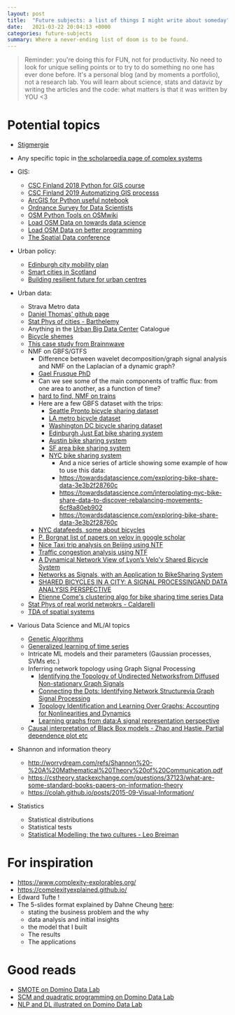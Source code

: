```yaml
---
layout: post
title:  "Future subjects: a list of things I might write about someday"
date:   2021-03-22 20:04:13 +0000
categories: future-subjects  
summary: Where a never-ending list of doom is to be found.
---
```


> Reminder: you're doing this for FUN, not for productivity. No need to look for unique selling points or to try to do something no one has ever done before. It's a personal blog (and by moments a portfolio), not a research lab. You will learn about science, stats and dataviz by writing the articles and the code: what matters is that it was written by YOU <3

# Potential topics

* <a href="https://fr.wikipedia.org/wiki/Stigmergie" target="_blank">Stigmergie</a>
* Any specific topic in <a href="http://www.scholarpedia.org/article/Complex_systems" target="_blank">the scholarpedia page of complex systems</a>

* GIS:
  * <a href="https://automating-gis-processes.github.io/CSC18/index.html" target="_blank">CSC Finland 2018 Python for GIS course</a>
  * <a href="https://automating-gis-processes.github.io/site/index.html" target="_blank">CSC Finland 2019 Automatizing GIS processs</a>
  * <a href="https://developers.arcgis.com/python/sample-notebooks/openstreetmap-exploration/" target="_blank">ArcGIS for Python useful notebook</a>
  * <a href="https://ordnancesurvey.co.uk/business-government/developers/data-scientists" target="_blank">Ordnance Survey for Data Scientists</a>
  * <a href="https://wiki.openstreetmap.org/wiki/OSMPythonTools">OSM Python Tools on OSMwiki</a>
  * <a href="https://towardsdatascience.com/loading-data-from-openstreetmap-with-python-and-the-overpass-api-513882a27fd0">Load OSM Data on towards data science</a>
  * <a href="https://betterprogramming.pub/how-to-get-open-street-and-map-data-using-python-2b777bf5af14">Load OSM Data on better programming</a>
  * <a href="https://spatial-data-science-conference.com/">The Spatial Data conference</a>

* Urban policy:
  * <a href="https://www.edinburgh.gov.uk/downloads/file/29320/city-mobility-plan-2021-2030-pdf">Edinburgh city mobility plan</a>
  * <a href="https://urbanforesight.org/wp-content/uploads/2016/09/REP-1602-SCA-A-Smart-Cities-Blueprint_3.0-1.pdf" target="_blank">Smart cities in Scotland</a>
  * <a href="https://assets.lloyds.com/assets/pdf-cities-at-risk-building-a-resilient-future-for-the-worlds-urban-centres/1/pdf-cities-at-risk-building-a-resilient-future-for-the-worlds-urban-centres.pdf" target="_blank">Building resilient future for urban centres</a>

* Urban data:
  * Strava Metro data
  * <a href="https://github.com/dljthomas1" target="_blank">Daniel Thomas' github page</a>
  * <a href="https://arxiv.org/ftp/arxiv/papers/1905/1905.01953.pdf" target="_blank">Stat Phys of cities - Barthelemy</a>
  * Anything in the <a href="https://www.ubdc.ac.uk/" target="_blank">Urban Big Data Center</a> Catalogue
  * <a href="https://brainnwave.com/bicycle-schemes-data-and-a-world-of-possibility/" target="_blank">Bicycle shemes</a>
  * <a href="https://brainnwave.com/edinburgh-connected-a-real-world-application-of-network-science/" target="_blank">This case study from Brainnwave</a>
  * NMF on GBFS/GTFS
    * Difference between wavelet decomposition/graph signal analysis and NMF on the Laplacian of a dynamic graph?
    * <a href="https://tel.archives-ouvertes.fr/tel-03125330v2/document" target="_blank">Gael Frusque PhD</a>
    * Can we see some of the main components of traffic flux: from one area to another, as a function of time?
    * <a href="https://www.researchgate.net/publication/322515833_Data_analysis_on_train_transportation_data_with_nonnegative_matrix_factorization" target="_blank">hard to find, NMF on trains</a>
    * Here are a few GBFS dataset with the trips:
      * <a href="https://www.kaggle.com/pronto/cycle-share-dataset" target="_blank">Seattle Pronto bicycle sharing dataset</a>
      * <a href="https://www.kaggle.com/cityofLA/los-angeles-metro-bike-share-trip-data" target="_blank">LA metro bicycle dataset</a>
      * <a href="https://www.kaggle.com/marklvl/bike-sharing-dataset" target="_blank">Washington DC bicycle sharing dataset</a>
      * <a href="https://edinburghcyclehire.com/open-data/historical" target="_blank">Edinburgh Just Eat bike sharing system</a>
      * <a href="https://www.kaggle.com/jboysen/austin-bike" target="_blank">Austin bike sharing system</a>
      * <a href="https://www.kaggle.com/benhamner/sf-bay-area-bike-share" target="_blank">SF area bike sharing system</a>
      * <a href="https://www.citibikenyc.com/system-data" target="_blank">NYC bike sharing system</a>
        * And a nice series of article showing some example of how to use this data:
        * https://towardsdatascience.com/exploring-bike-share-data-3e3b2f28760c
        * https://towardsdatascience.com/interpolating-nyc-bike-share-data-to-discover-rebalancing-movements-6cf8a80eb902
        * https://towardsdatascience.com/exploring-bike-share-data-3e3b2f28760c
    * <a href="https://www1.nyc.gov/html/dot/html/about/datafeeds.shtml#Bikes" target="_blank">NYC datafeeds, some about bicycles</a>
    * <a href="https://scholar.google.com/scholar?hl=en&as_sdt=0%2C5&q=Borgnat+bicycle&btnG=" target="_blank">P. Borgnat list of papers on velov in google scholar</a>
    * <a href="https://www.researchgate.net/publication/334969889_A_Spatiotemporal_Constraint_Non-Negative_Matrix_Factorization_Model_to_Discover_Intra-Urban_Mobility_Patterns_from_Taxi_Trips" target="_blank">Nice Taxi trip analysis on Beijing using NTF</a>
    * <a href="https://arxiv.org/ftp/arxiv/papers/1212/1212.4675.pdf " target="_blank">Traffic congestion analysis using NTF</a>
    * <a href="https://perso.ens-lyon.fr/pierre.borgnat/Papiers/12_chapter_velov_rev.pdf" target="_blank">A Dynamical Network View of Lyon’s Velo’v Shared Bicycle System</a>
    * <a href="https://core.ac.uk/download/pdf/52309965.pdf" target="_blank">Networks as Signals, with an Application to BikeSharing System</a>
    * <a href="http://perso.ens-lyon.fr/patrick.flandrin/Velov_ACS11.pdf" target="_blank">SHARED BICYCLES IN A CITY: A SIGNAL PROCESSINGAND DATA ANALYSIS PERSPECTIVE</a>
    * <a href="https://www.comeetie.fr/pdfrepos/velibpp.pdf" target="_blank">Etienne Come's clustering algo for bike sharing time series Data</a>
  * <a href="https://arxiv.org/pdf/1810.05095.pdf" target="_blank">Stat Phys of real world netwokrs - Caldarelli</a>
  * <a href="https://arxiv.org/pdf/2104.00720.pdf" target="_blank">TDA of spatial systems</a>

* Various Data Science and ML/AI topics
  * <a href="https://www.kadenze.com/courses/the-nature-of-code-ii/sessions/genetic-algorithms" target="_blank">Genetic Algorithms</a>
  * <a href="https://arxiv.org/pdf/1910.09394.pdf" target="_blank">Generalized learning of time series</a>
  * Intricate ML models and their parameters (Gaussian processes, SVMs etc.) 
  * Inferring network topology using Graph Signal Processing
    *  <a href="https://arxiv.org/pdf/1801.03862.pdf" target="_blank">Identifying the Topology of Undirected Networksfrom Diffused Non-stationary Graph Signals</a>
    *  <a href="https://arxiv.org/pdf/1810.13066.pdf" target="_blank">Connecting the Dots: Identifying Network Structurevia Graph Signal Processing</a>
    *  <a href="https://www.dtc.umn.edu/s/resources/spincom8497.pdf" target="_blank">Topology Identification and Learning Over Graphs: Accounting for Nonlinearities and Dynamics</a>
    *  <a href="https://arxiv.org/pdf/1806.00848.pdf" target="_blank">Learning graphs from data:A signal representation perspective</a>
  * <a href="https://web.stanford.edu/~hastie/Papers/pdp_zhao.pdf" target="_blank"> Causal interpretation of Black Box models - Zhao and Hastie. Partial dependence plot etc </a>

* Shannon and information theory
   * http://worrydream.com/refs/Shannon%20-%20A%20Mathematical%20Theory%20of%20Communication.pdf
   * https://cstheory.stackexchange.com/questions/37123/what-are-some-standard-books-papers-on-information-theory
   * https://colah.github.io/posts/2015-09-Visual-Information/

* Statistics
  * Statistical distributions
  * Statistical tests
  * <a href="https://projecteuclid.org/journals/statistical-science/volume-16/issue-3/Statistical-Modeling--The-Two-Cultures-with-comments-and-a/10.1214/ss/1009213726.full" target="_blank"> Statistical Modelling: the two cultures - Leo Breiman </a>

# For inspiration
* https://www.complexity-explorables.org/
* https://complexityexplained.github.io/
* Edward Tufte !
* The 5-slides format explained by Dahne Cheung <a href="https://youtu.be/Fctma0S3XuE?t=4258" target="_blank">here</a>:
  * stating the business problem and the why
  * data analysis and initial insights
  * the model that I built
  * The results
  * The applications

# Good reads
* <a href="https://blog.dominodatalab.com/smote-oversampling-technique/"> SMOTE on Domino Data Lab</a>
* <a href="https://blog.dominodatalab.com/fitting-support-vector-machines-quadratic-programming/">SCM and quadratic programming on Domino Data Lab</a>
* <a href="https://blog.dominodatalab.com/deep-learning-illustrated-building-natural-language-processing-models/">NLP and DL illustrated on Domino Data Lab</a>
